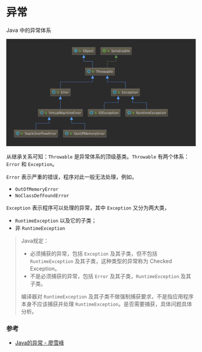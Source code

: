 # 异常

Java 中的异常体系

![异常结构](/assets/images/Java/异常/异常结构.png)

从继承关系可知：`Throwable` 是异常体系的顶级基类。`Throwable` 有两个体系：`Error` 和 `Exception`。

`Error` 表示严重的错误，程序对此一般无法处理，例如，
- `OutOfMemoryError`
- `NoClassDefFoundError`

`Exception` 表示程序可以处理的异常，其中 `Exception` 又分为两大类，
- `RuntimeException` 以及它的子类；
- 非 `RuntimeException`

> Java规定：
> - 必须捕获的异常，包括 `Exception` 及其子类，但不包括 `RuntimeException` 及其子类，这种类型的异常称为 Checked Exception。
> - 不是必须捕获的异常，包括 `Error` 及其子类，`RuntimeException` 及其子类。
>
> 编译器对 `RuntimeException` 及其子类不做强制捕获要求，不是指应用程序本身不应该捕获并处理 `RuntimeException`。是否需要捕获，具体问题具体分析。



### 参考
- [Java的异常 - 廖雪峰](https://www.liaoxuefeng.com/wiki/1252599548343744/1264734349295520)